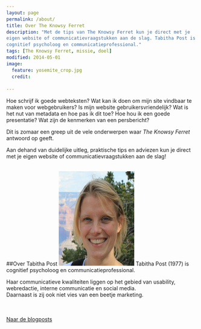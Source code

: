 ```yaml
---
layout: page
permalink: /about/
title: Over The Knowsy Ferret
description: "Met de tips van The Knowsy Ferret kun je direct met je
eigen website of communicatievraagstukken aan de slag. Tabitha Post is
cognitief psycholoog en communicatieprofessional."
tags: [The Knowsy Ferret, missie, doel]
modified: 2014-05-01
image:
  feature: yosemite_crop.jpg
  credit: 
  
---
```

Hoe schrijf ik goede webteksten? Wat kan ik doen om
mijn site vindbaar te maken voor webgebruikers? Is mijn website gebruikersvriendelijk? Wat is het nut van metadata en
hoe pas ik dit toe? Hoe hou ik een goede presentatie? Wat zijn de
kenmerken van een persbericht?

Dit is zomaar een greep uit de vele onderwerpen waar <em>The Knowsy
Ferret</em> antwoord op geeft.

Aan dehand van duidelijke uitleg, praktische tips en adviezen kun je direct
met je eigen website of communicatievraagstukken aan de slag!
<br><br>



##Over Tabitha Post
<img class="floatright" height="250" width="200" src="/images/tabithapost.jpg">
Tabitha Post (1977) is cognitief psycholoog en
communicatieprofessional.

Haar communicatieve kwaliteiten liggen op het gebied van
usability, webredactie, interne communicatie en social
media.<br>
Daarnaast is zij ook niet vies van een beetje marketing.

<br><br>
<a markdown="0" href="{{ site.url }}/" class="btn">Naar
de blogposts</a>

